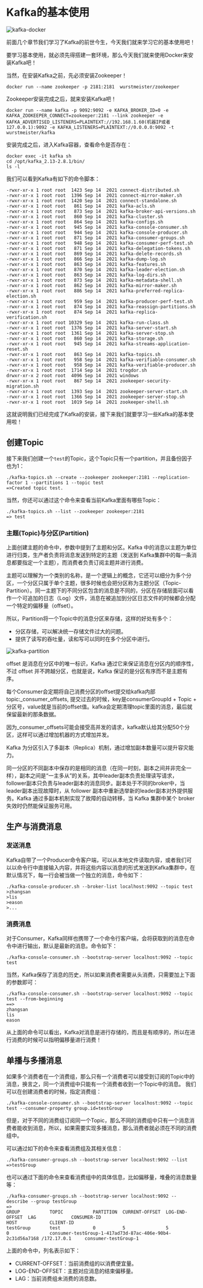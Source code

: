 # Kafka的基本使用

![kafka-docker](../images/kafka-docker.webp)

前面几个章节我们学习了Kafka的前世今生，今天我们就来学习它的基本使用吧！

要学习基本使用，就必须先得搭建一套环境，那么今天我们就来使用Docker来安装Kafka吧！

当然，在安装Kafka之前，先必须安装Zookeeper！
```shell
docker run --name zookeeper -p 2181:2181  wurstmeister/zookeeper
```

Zookeeper安装完成之后，就来安装Kafka吧！
```shell
docker run --name kafka -p 9092:9092 -e KAFKA_BROKER_ID=0 -e KAFKA_ZOOKEEPER_CONNECT=zookeeper:2181 --link zookeeper -e KAFKA_ADVERTISED_LISTENERS=PLAINTEXT://192.168.1.60(机器IP或者127.0.0.1):9092 -e KAFKA_LISTENERS=PLAINTEXT://0.0.0.0:9092 -t wurstmeister/kafka
```

安装完成之后，进入Kafka容器，查看命令是否存在：
```shell
docker exec -it kafka sh
cd /opt/kafka_2.13-2.8.1/bin/
ls -l
```
我们可以看到Kafka有如下的命令脚本：
```shell
-rwxr-xr-x 1 root root  1423 Sep 14  2021 connect-distributed.sh
-rwxr-xr-x 1 root root  1396 Sep 14  2021 connect-mirror-maker.sh
-rwxr-xr-x 1 root root  1420 Sep 14  2021 connect-standalone.sh
-rwxr-xr-x 1 root root   861 Sep 14  2021 kafka-acls.sh
-rwxr-xr-x 1 root root   873 Sep 14  2021 kafka-broker-api-versions.sh
-rwxr-xr-x 1 root root   860 Sep 14  2021 kafka-cluster.sh
-rwxr-xr-x 1 root root   864 Sep 14  2021 kafka-configs.sh
-rwxr-xr-x 1 root root   945 Sep 14  2021 kafka-console-consumer.sh
-rwxr-xr-x 1 root root   944 Sep 14  2021 kafka-console-producer.sh
-rwxr-xr-x 1 root root   871 Sep 14  2021 kafka-consumer-groups.sh
-rwxr-xr-x 1 root root   948 Sep 14  2021 kafka-consumer-perf-test.sh
-rwxr-xr-x 1 root root   871 Sep 14  2021 kafka-delegation-tokens.sh
-rwxr-xr-x 1 root root   869 Sep 14  2021 kafka-delete-records.sh
-rwxr-xr-x 1 root root   866 Sep 14  2021 kafka-dump-log.sh
-rwxr-xr-x 1 root root   863 Sep 14  2021 kafka-features.sh
-rwxr-xr-x 1 root root   870 Sep 14  2021 kafka-leader-election.sh
-rwxr-xr-x 1 root root   863 Sep 14  2021 kafka-log-dirs.sh
-rwxr-xr-x 1 root root   873 Sep 14  2021 kafka-metadata-shell.sh
-rwxr-xr-x 1 root root   862 Sep 14  2021 kafka-mirror-maker.sh
-rwxr-xr-x 1 root root   886 Sep 14  2021 kafka-preferred-replica-election.sh
-rwxr-xr-x 1 root root   959 Sep 14  2021 kafka-producer-perf-test.sh
-rwxr-xr-x 1 root root   874 Sep 14  2021 kafka-reassign-partitions.sh
-rwxr-xr-x 1 root root   874 Sep 14  2021 kafka-replica-verification.sh
-rwxr-xr-x 1 root root 10329 Sep 14  2021 kafka-run-class.sh
-rwxr-xr-x 1 root root  1376 Sep 14  2021 kafka-server-start.sh
-rwxr-xr-x 1 root root  1361 Sep 14  2021 kafka-server-stop.sh
-rwxr-xr-x 1 root root   860 Sep 14  2021 kafka-storage.sh
-rwxr-xr-x 1 root root   945 Sep 14  2021 kafka-streams-application-reset.sh
-rwxr-xr-x 1 root root   863 Sep 14  2021 kafka-topics.sh
-rwxr-xr-x 1 root root   958 Sep 14  2021 kafka-verifiable-consumer.sh
-rwxr-xr-x 1 root root   958 Sep 14  2021 kafka-verifiable-producer.sh
-rwxr-xr-x 1 root root  1714 Sep 14  2021 trogdor.sh
drwxr-xr-x 2 root root  4096 Sep 14  2021 windows
-rwxr-xr-x 1 root root   867 Sep 14  2021 zookeeper-security-migration.sh
-rwxr-xr-x 1 root root  1393 Sep 14  2021 zookeeper-server-start.sh
-rwxr-xr-x 1 root root  1366 Sep 14  2021 zookeeper-server-stop.sh
-rwxr-xr-x 1 root root  1019 Sep 14  2021 zookeeper-shell.sh
```
这就说明我们已经完成了Kafka的安装，接下来我们就要学习一些Kafka的基本使用啦！

## 创建Topic

接下来我们创建一个`test`的Topic，这个Topic只有一个partition，并且备份因子也为1：
```shell
./kafka-topics.sh --create --zookeeper zookeeper:2181 --replication-factor 1 --partitions 1 --topic test
=>Created topic test.
```

当然，你还可以通过这个命令来查看当前Kafka里面有哪些Topic：
```shell
./kafka-topics.sh --list --zookeeper zookeeper:2181
=> test
```

### 主题(Topic)与分区(Partition)

上面创建主题的命令中，参数中提到了主题和分区。Kafka 中的消息以主题为单位进行归类，生产者负责将消息发送到特定的主题（发送到 Kafka集群中的每一条消息都要指定一个主题），而消费者负责订阅主题并进行消费。

主题可以理解为一个类别的名称，是一个逻辑上的概念，它还可以细分为多个分区，一个分区只属于单个主题，很多时候也会把分区称为主题分区（Topic-Partition）。同一主题下的不同分区包含的消息是不同的，分区在存储层面可以看作一个可追加的日志（Log）文件，消息在被追加到分区日志文件的时候都会分配一个特定的偏移量（offset）。

所以，Partition将一个Topic中的消息分区来存储，这样的好处有多个：
* 分区存储，可以解决统一存储文件过大的问题。
* 提供了读写的吞吐量，读和写可以同时在多个分区中进行。

![kafka-partition](../images/kafka-Partition.webp)

offset 是消息在分区中的唯一标识，Kafka 通过它来保证消息在分区内的顺序性，不过 offset 并不跨越分区，也就是说，Kafka 保证的是分区有序而不是主题有序。

每个Consumer会定期将自己消费分区的offset提交给kafka内部topic:_consumer_offsets, 提交过去的时候，key是consumerGroupId + Topic + 分区号，value就是当前的offset值。kafka会定期清理topic里面的消息，最后就保留最新的那条数据。

因为_consumer_offsets可能会接受高并发的请求，kafka默认给其分配50个分区，这样可以通过增加机器的方式增加并发。

Kafka 为分区引入了多副本（Replica）机制，通过增加副本数量可以提升容灾能力。

同一分区的不同副本中保存的是相同的消息（在同一时刻，副本之间并非完全一样），副本之间是“一主多从”的关系，其中leader副本负责处理读写请求，follower副本只负责与leader副本的消息同步。副本处于不同的broker中，当leader副本出现故障时，从 follower 副本中重新选举新的leader副本对外提供服务。Kafka 通过多副本机制实现了故障的自动转移，当 Kafka 集群中某个 broker 失效时仍然能保证服务可用。

## 生产与消费消息

### 发送消息
Kafka自带了一个Producer命令客户端，可以从本地文件读取内容，或者我们可以以命令行中直接输入内容，并将这些内容以消息的形式发送到Kafka集群中，在默认情况下，每一行会被当做一个独立的消息，命令如下：
```shell
./kafka-console-producer.sh --broker-list localhost:9092 --topic test
>zhangsan
>lis
>eason
>...
```

### 消费消息
对于Consumer，Kafka同样也携带了一个命令行客户端，会将获取到的消息在命令中进行输出，默认是最新的消息。命令如下：
```shell
./kafka-console-consumer.sh --bootstrap-server localhost:9092 --topic test
```

当然，Kafka保存了消息的历史，所以如果消费者需要从头消费，只需要加上下面的参数即可：
```shell
./kafka-console-consumer.sh --bootstrap-server localhost:9092 --topic test --from-beginning
==>
zhangsan
lis
eason
```

从上面的命令可以看出，Kafka对消息是进行存储的，而且是有顺序的，所以在进行消费的时候可以指明偏移量进行消费！

## 单播与多播消息
如果多个消费者在一个消费组，那么只有一个消费者可以接受到订阅的Topic中的消息，换言之，同一个消费组中只能有一个消费者收到一个Topic中的消息。
我们可以在创建消费者的时候，指定消费组：
```shell
./kafka-console-consumer.sh --bootstrap-server localhost:9092 --topic test --consumer-property group.id=testGroup
```

但是，对于不同的消费组订阅同一个Topic，那么不同的消费组中只有一个消息消费者能收到消息，所以，如果需要实现多播消息，那么消费者就必须在不同的消费组中。

可以通过如下的命令来查看消费组及其相关信息：
```shell
./kafka-consumer-groups.sh --bootstrap-server localhost:9092 --list
=>testGroup
```
也可以通过下面的命令来查看消费组中的具体信息，比如偏移量，堆叠的消息数量等：
```shell
./kafka-consumer-groups.sh --bootstrap-server localhost:9092 --describe --group testGroup
=> 
GROUP           TOPIC           PARTITION  CURRENT-OFFSET  LOG-END-OFFSET  LAG             CONSUMER-ID                                               HOST            CLIENT-ID
testGroup       test            0          5               5               0               consumer-testGroup-1-417ad73d-87ac-406e-90b4-2c31d56a7168 /172.17.0.1     consumer-testGroup-1
```
上面的命令中，列名表示如下：
* CURRENT-OFFSET：当前消费组的以消费便宜量。
* LOG-END-OFFSET：主题对应消息的结束偏移量。
* LAG：当前消费组未消费的消息数。